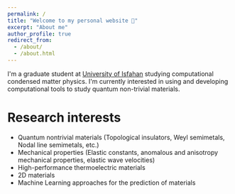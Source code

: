 ```yaml
---
permalink: /
title: "Welcome to my personal website 👋"
excerpt: "About me"
author_profile: true
redirect_from: 
  - /about/
  - /about.html
---
```


I'm a graduate student at [University of Isfahan](https://ui.ac.ir/EN) studying computational condensed matter physics. I'm currently interested in using and developing computational tools to study quantum non-trivial materials.

Research interests
======

- Quantum nontrivial materials (Topological insulators, Weyl semimetals, Nodal line semimetals, etc.)
- Mechanical properties (Elastic constants, anomalous and anisotropy mechanical properties, elastic wave velocities)
- High-performance thermoelectric materials 
- 2D materials
- Machine Learning approaches for the prediction of materials
